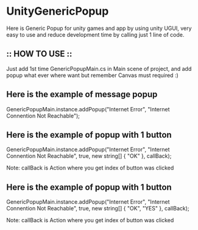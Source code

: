 # UnityGenericPopup

Here is Generic Popup for unity games and app by using unity UGUI, very easy to use and reduce development time 
by calling just 1 line of code.



:: HOW TO USE ::
----------------

Just add 1st time GenericPopupMain.cs in Main scene of project, and add popup what ever where want but remember Canvas must required :)

Here is the example of message popup 
-------------------------------------------
GenericPopupMain.instance.addPopup("Internet Error", "Internet Connention Not Reachable");


Here is the example of popup with 1 button 
-------------------------------------------
GenericPopupMain.instance.addPopup("Internet Error", "Internet Connention Not Reachable", true, new string[] { "OK" }, callBack);

Note: callBack is Action where you get index of button was clicked


Here is the example of popup with 1 button
-------------------------------------------
GenericPopupMain.instance.addPopup("Internet Error", "Internet Connention Not Reachable", true, new string[] { "OK", "YES" }, callBack);

Note: callBack is Action where you get index of button was clicked
